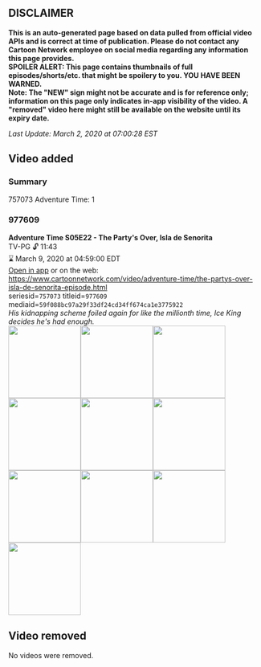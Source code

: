 ## DISCLAIMER
**This is an auto-generated page based on data pulled from official video APIs and is correct at time of publication. Please do not contact any Cartoon Network employee on social media regarding any information this page provides.**  
**SPOILER ALERT: This page contains thumbnails of full episodes/shorts/etc. that might be spoilery to you. YOU HAVE BEEN WARNED.**  
**Note: The "NEW" sign might not be accurate and is for reference only; information on this page only indicates in-app visibility of the video. A "removed" video here might still be available on the website until its expiry date.**  

_Last Update: March 2, 2020 at 07:00:28 EST_
## Video added
### Summary
757073 Adventure Time: 1  
### 977609
**Adventure Time S05E22 - The Party's Over, Isla de Senorita**  
TV-PG 🔓 11:43  
⌛ March 9, 2020 at 04:59:00 EDT  
[Open in app](https://tinyurl.com/rol4ph8) or on the web: https://www.cartoonnetwork.com/video/adventure-time/the-partys-over-isla-de-senorita-episode.html  
seriesid=`757073` titleid=`977609` mediaid=`59f088bc97a29f33df24cd34ff674ca1e3775922`  
_His kidnapping scheme foiled again for like the millionth time, Ice King decides he's had enough._  
<a href="https://s3.amazonaws.com/cartoonorchestrator/977609_001_1280x720.jpg"><img src="https://s3.amazonaws.com/cartoonorchestrator/977609_001_640x360.jpg" height="144px" /></a><a href="https://s3.amazonaws.com/cartoonorchestrator/977609_002_1280x720.jpg"><img src="https://s3.amazonaws.com/cartoonorchestrator/977609_002_640x360.jpg" height="144px" /></a><a href="https://s3.amazonaws.com/cartoonorchestrator/977609_003_1280x720.jpg"><img src="https://s3.amazonaws.com/cartoonorchestrator/977609_003_640x360.jpg" height="144px" /></a><a href="https://s3.amazonaws.com/cartoonorchestrator/977609_004_1280x720.jpg"><img src="https://s3.amazonaws.com/cartoonorchestrator/977609_004_640x360.jpg" height="144px" /></a><a href="https://s3.amazonaws.com/cartoonorchestrator/977609_005_1280x720.jpg"><img src="https://s3.amazonaws.com/cartoonorchestrator/977609_005_640x360.jpg" height="144px" /></a><a href="https://s3.amazonaws.com/cartoonorchestrator/977609_006_1280x720.jpg"><img src="https://s3.amazonaws.com/cartoonorchestrator/977609_006_640x360.jpg" height="144px" /></a><a href="https://s3.amazonaws.com/cartoonorchestrator/977609_007_1280x720.jpg"><img src="https://s3.amazonaws.com/cartoonorchestrator/977609_007_640x360.jpg" height="144px" /></a><a href="https://s3.amazonaws.com/cartoonorchestrator/977609_008_1280x720.jpg"><img src="https://s3.amazonaws.com/cartoonorchestrator/977609_008_640x360.jpg" height="144px" /></a><a href="https://s3.amazonaws.com/cartoonorchestrator/977609_009_1280x720.jpg"><img src="https://s3.amazonaws.com/cartoonorchestrator/977609_009_640x360.jpg" height="144px" /></a><a href="https://s3.amazonaws.com/cartoonorchestrator/977609_010_1280x720.jpg"><img src="https://s3.amazonaws.com/cartoonorchestrator/977609_010_640x360.jpg" height="144px" /></a>
## Video removed
No videos were removed.  

